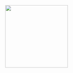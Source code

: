 <div id="header" align="center">
  <img src="https://media.giphy.com/media/cmCEsJZHYBPels360q/giphy.gif" width="200"/>
</div>
<img src="https://komarev.com/ghpvc/?username=MariiaGudkova&style=plastic-square&color=orange" alt=""/>
